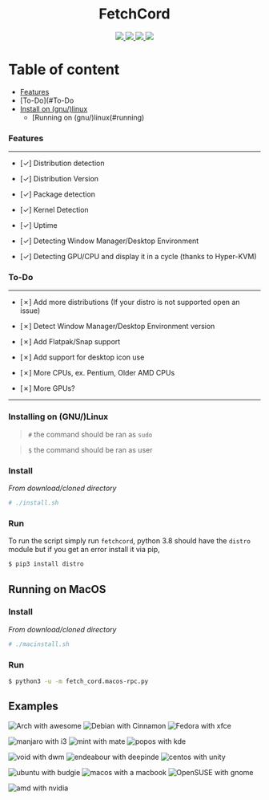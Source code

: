 <h1 align="center">FetchCord</h1>
</p>
<p align="center">
    <a href="https://img.shields.io/badge/Compatible-MacOS%2FWindows%2FLinux-brightgreen?style=for-the-badge&logo=discord">
       <img src="https://img.shields.io/badge/Compatible-MacOS%2FLinux-brightgreen?style=for-the-badge&logo=linux&logoColor=white">
    </a>
  <a href="https://www.python.org/downloads/">
       <img src="https://img.shields.io/badge/Python-version%3A%203.8-red?style=for-the-badge&logo=python&logoColor=white"">
    </a>
   <a href="https://discord.gg/P4h9kdV">
       <img src="https://img.shields.io/discord/742068289278312549?label=Discord&logo=discord&logoColor=white&style=for-the-badge">
    </a>
    <a href="https://img.shields.io/badge/Compatible-MacOS%2FWindows%2FLinux-brightgreen?style=for-the-badge&logo=discord">
       <img src="https://cdn.discordapp.com/attachments/695182849476657223/742064452421288077/FetchDis.png"
    </a>
  
  </a>
</p>

# Table of content
- [Features](#Features)
- [To-Do](#To-Do
- [Install on (gnu/)linux](#installing-on-gnulinux)
    - [Running on (gnu/)linux(#running)

### Features
***
  - [✓] Distribution detection

  - [✓] Distribution Version

  - [✓] Package detection

  - [✓] Kernel Detection

  - [✓] Uptime

  - [✓] Detecting Window Manager/Desktop Environment

  - [✓] Detecting GPU/CPU and display it in a cycle (thanks to Hyper-KVM)

### To-Do
***
  - [✗] Add more distributions (If your distro is not supported open an issue)

  - [✗] Detect Window Manager/Desktop Environment version

  - [✗] Add Flatpak/Snap support

  - [✗] Add support for desktop icon use

  - [✗] More CPUs, ex. Pentium, Older AMD CPUs

  - [✗] More GPUs?

***

### Installing on (GNU/)Linux
> `#` the command should be ran as `sudo`

> `$` the command should be ran as user

### Install
_From download/cloned directory_


```sh
# ./install.sh
```
### Run

To run the script simply run `fetchcord`, python 3.8 should have the `distro` module but if you get an error install it via pip,

```sh
$ pip3 install distro
```

## Running on MacOS
### Install
_From download/cloned directory_

```sh
# ./macinstall.sh
```


### Run 

```sh
$ python3 -u -m fetch_cord.macos-rpc.py
```

## Examples

![Arch with awesome](Examples/arch_example.png) ![Debian with Cinnamon](Examples/debian_example.png) ![Fedora with xfce](Examples/fedora_example.png)

![manjaro with i3](Examples/manjaro%20example.png) ![mint with mate](Examples/mint_example.png) ![popos with kde](Examples/pop_example.png)

![void with dwm](Examples/void_example.png) ![endeabour with deepinde](Examples/end_example.png) ![centos with unity](Examples/centos_example.png)

![ubuntu with budgie](Examples/ubuntu_example.png) ![macos with a macbook](Examples/mac_example.png) ![OpenSUSE with gnome](Examples/suse_example.png)

![amd with nvidia](Examples/amd_example.png)

